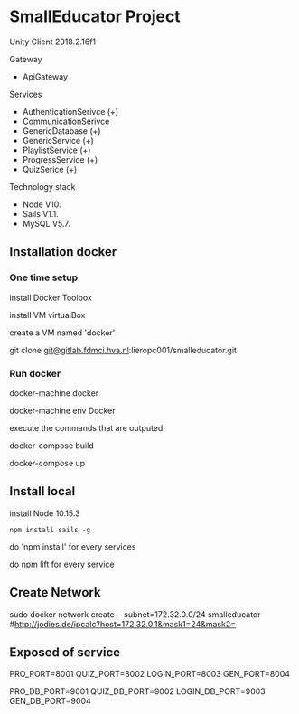 # SmallEducator Project

Unity Client 2018.2.16f1

Gateway
- ApiGateway

Services
- AuthenticationSerivce (+)
- CommunicationSerivce
- GenericDatabase (+)
- GenericService (+)
- PlaylistService (+)
- ProgressService (+)
- QuizSerice (+)

Technology stack
- Node V10.
- Sails V1.1.
- MySQL V5.7.

## Installation docker

### One time setup

install Docker Toolbox

install VM virtualBox

create a VM named 'docker'

git clone git@gitlab.fdmci.hva.nl:lieropc001/smalleducator.git

### Run docker

docker-machine docker

docker-machine env Docker

execute the commands that are outputed

docker-compose build

docker-compose up

## Install local

install Node 10.15.3

`npm install sails -g`

do 'npm install' for every services

do npm lift for every service

## Create Network
sudo docker network create --subnet=172.32.0.0/24 smalleducator #http://jodies.de/ipcalc?host=172.32.0.1&mask1=24&mask2=

## Exposed of service
PRO_PORT=8001
QUIZ_PORT=8002
LOGIN_PORT=8003
GEN_PORT=8004

PRO_DB_PORT=9001
QUIZ_DB_PORT=9002
LOGIN_DB_PORT=9003
GEN_DB_PORT=9004
